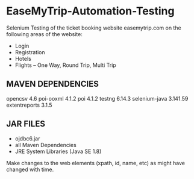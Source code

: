 # EaseMyTrip-Automation-Testing

Selenium Testing of the ticket booking website easemytrip.com on the following areas of the website:

*	Login
*	Registration
*	Hotels
*	Flights – One Way, Round Trip, Multi Trip

## MAVEN DEPENDENCIES 
opencsv 4.6
poi-ooxml 4.1.2
poi 4.1.2
testng 6.14.3
selenium-java 3.141.59
extentreports 3.1.5

## JAR FILES
* ojdbc6.jar
* all Maven Dependencies
* JRE System Libraries (Java SE 1.8)


Make changes to the web elements (xpath, id, name, etc) as might have changed with time. 
